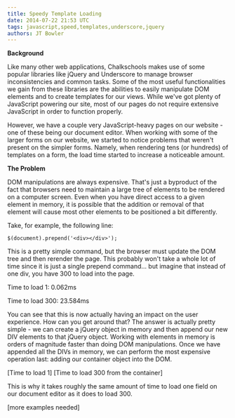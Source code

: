 ```yaml
---
title: Speedy Template Loading
date: 2014-07-22 21:53 UTC
tags: javascript,speed,templates,underscore,jquery
authors: JT Bowler
---
```


**Background**

Like many other web applications, Chalkschools makes use of some popular libraries like jQuery and Underscore to manage browser inconsistencies and common tasks.  Some of the most useful functionalities we gain from these libraries are the abilities to easily manipulate DOM elements and to create templates for our views.  While we've got plenty of JavaScript powering our site, most of our pages do not require extensive JavaScript in order to function properly.

However, we have a couple very JavaScript-heavy pages on our website - one of these being our document editor.  When working with some of the larger forms on our website, we started to notice problems that weren't present on the simpler forms.  Namely, when rendering tens (or hundreds) of templates on a form, the load time started to increase a noticeable amount.

**The Problem**

DOM manipulations are always expensive.  That's just a byproduct of the fact that browsers need to maintain a large tree of elements to be rendered on a computer screen.  Even when you have direct access to a given element in memory, it is possible that the addition or removal of that element will cause most other elements to be positioned a bit differently.

Take, for example, the following line:

```$(document).prepend('<div></div>');```

This is a pretty simple command, but the browser must update the DOM tree and then rerender the page.  This probably won't take a whole lot of time since it is just a single prepend command... but imagine that instead of one div, you have 300 to load into the page.

Time to load 1:     0.062ms

Time to load 300:   23.584ms

You can see that this is now actually having an impact on the user experience.  How can you get around that?  The answer is actually pretty simple - we can create a jQuery object in memory and then append our new DIV elements to that jQuery object.  Working with elements in memory is orders of magnitude faster than doing DOM manipulations.  Once we have appended all the DIVs in memory, we can perform the most expensive operation last: adding our container object into the DOM.

[Time to load 1]
[Time to load 300 from the container]

This is why it takes roughly the same amount of time to load one field on our document editor as it does to load 300.

[more examples needed]
